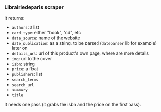 ### Librairiedeparis scraper

It returns:

- `authors`: a list
- `card_type`: either "book", "cd", etc
- `data_source`: name of the website
- `date_publication`: as a string, to be parsed (`dateparser` lib for example) later on
- `details_url`: url of this product's own page, where are more details
- `img`: url to the cover
- `isbn`: string
- `price`: a float
- `publishers`: list
- `search_terms`
- `search_url`
- `summary`
- `title`

It needs one pass (it grabs the isbn and the price on the first pass).
